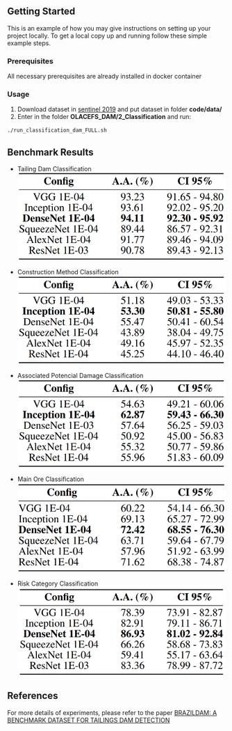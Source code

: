 
<!-- GETTING STARTED -->
## Getting Started

This is an example of how you may give instructions on setting up your project locally.
To get a local copy up and running follow these simple example steps.

### Prerequisites

All necessary prerequisites are already installed in docker container

### Usage

1. Download dataset in [sentinel 2019](https://drive.google.com/file/d/1ODzJPYYup0Ga4g3BOsl1OsFdk4WFT7YW/view?usp=sharing) and put dataset in folder **code/data/**
2. Enter in the folder **OLACEFS_DAM/2_Classification** and run:
```sh
./run_classification_dam_FULL.sh
```


<!-- Benchmark Results -->
## Benchmark Results

- Tailing Dam Classification
![](https://github.com/edemir-matcomp/OLACEFS_DAM/blob/master/2_Classification/benchmark_dam_classification.png)


- Construction Method Classification
![](https://github.com/edemir-matcomp/OLACEFS_DAM/blob/master/2_Classification/benchmark_construction_method_classification.png)


- Associated Potencial Damage Classification
![](https://github.com/edemir-matcomp/OLACEFS_DAM/blob/master/2_Classification/benchmark_damage_classification.png)


- Main Ore Classification
![](https://github.com/edemir-matcomp/OLACEFS_DAM/blob/master/2_Classification/benchmark_ore_classification.png)


- Risk Category Classification
![](https://github.com/edemir-matcomp/OLACEFS_DAM/blob/master/2_Classification/benchmark_risk_classification.png)


<!-- References -->
## References

For more details of experiments, please refer to the paper [BRAZILDAM: A BENCHMARK DATASET FOR TAILINGS DAM DETECTION](https://arxiv.org/pdf/2003.07948.pdf)


